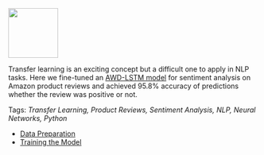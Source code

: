 <img width=100 src="https://images-na.ssl-images-amazon.com/images/G/01/gc/designs/livepreview/amazon_dkblue_noto_email_v2016_us-main._CB468775337_.pngg"/>

Transfer learning is an exciting concept but a difficult one to apply in NLP tasks. Here we fine-tuned an [AWD-LSTM model](http://nlp.fast.ai/classification/2018/05/15/introducting-ulmfit.html) for sentiment analysis on Amazon product reviews and achieved 95.8% accuracy of predictions whether the review was positive or not.

Tags: *Transfer Learning, Product Reviews, Sentiment Analysis, NLP, Neural Networks, Python*

- [Data Preparation](https://nbviewer.jupyter.org/github/polakowo/mlprojects/blob/master/amazon-reviews-sentiment-analysis/data-preparation.ipynb)
- [Training the Model](https://nbviewer.jupyter.org/github/polakowo/mlprojects/blob/master/amazon-reviews-sentiment-analysis/amazon-reviews-sentiment-analysis.ipynb)
